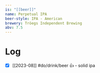 ```yaml
---
is: "[[beer]]"
name: Perpetual IPA
beer-style: IPA - American
brewery: Tröegs Independent Brewing
abv: 7.5
---
```

# Log
- [x] [[2023-08]] #do/drink/beer 👍 - solid ipa